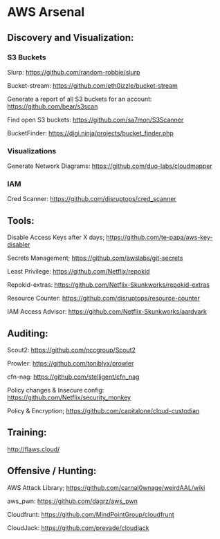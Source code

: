 # AWS Arsenal
 
 
 
## Discovery and Visualization:

### S3 Buckets

Slurp: https://github.com/random-robbie/slurp

Bucket-stream: https://github.com/eth0izzle/bucket-stream

Generate a report of all S3 buckets for an account: https://github.com/bear/s3scan

Find open S3 buckets: https://github.com/sa7mon/S3Scanner

BucketFinder: https://digi.ninja/projects/bucket_finder.php

### Visualizations
Generate Network Diagrams: https://github.com/duo-labs/cloudmapper

### IAM 
Cred Scanner:  https://github.com/disruptops/cred_scanner 




 
## Tools:

Disable Access Keys after X days; https://github.com/te-papa/aws-key-disabler

Secrets Management; https://github.com/awslabs/git-secrets

Least Privilege: https://github.com/Netflix/repokid

Repokid-extras: https://github.com/Netflix-Skunkworks/repokid-extras

Resource Counter: https://github.com/disruptops/resource-counter

IAM Access Advisor: https://github.com/Netflix-Skunkworks/aardvark


 
 
 
## Auditing:

Scout2: https://github.com/nccgroup/Scout2

Prowler: https://github.com/toniblyx/prowler

cfn-nag: https://github.com/stelligent/cfn_nag

Policy changes & Insecure config: https://github.com/Netflix/security_monkey

Policy & Encryption; https://github.com/capitalone/cloud-custodian
 
 
 
 
## Training:

http://flaws.cloud/



## Offensive / Hunting:

AWS Attack Library; https://github.com/carnal0wnage/weirdAAL/wiki

aws_pwn: https://github.com/dagrz/aws_pwn

Cloudfrunt: https://github.com/MindPointGroup/cloudfrunt

CloudJack: https://github.com/prevade/cloudjack 


 
 
